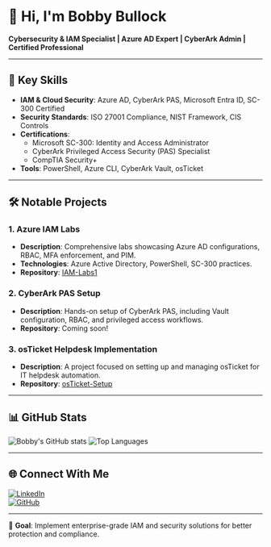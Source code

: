 # 👋 Hi, I'm Bobby Bullock  
**Cybersecurity & IAM Specialist | Azure AD Expert | CyberArk Admin | Certified Professional**

---

## 🚀 **Key Skills**
- **IAM & Cloud Security**: Azure AD, CyberArk PAS, Microsoft Entra ID, SC-300 Certified  
- **Security Standards**: ISO 27001 Compliance, NIST Framework, CIS Controls  
- **Certifications**:  
   - Microsoft SC-300: Identity and Access Administrator  
   - CyberArk Privileged Access Security (PAS) Specialist  
   - CompTIA Security+  
- **Tools**: PowerShell, Azure CLI, CyberArk Vault, osTicket

---

## 🛠️ **Notable Projects**
### 1. **Azure IAM Labs**
- **Description**: Comprehensive labs showcasing Azure AD configurations, RBAC, MFA enforcement, and PIM.
- **Technologies**: Azure Active Directory, PowerShell, SC-300 practices.  
- **Repository**: [IAM-Labs1](https://github.com/bobbyb320/IAM-labs1)

### 2. **CyberArk PAS Setup**
- **Description**: Hands-on setup of CyberArk PAS, including Vault configuration, RBAC, and privileged access workflows.
- **Repository**: Coming soon!

### 3. **osTicket Helpdesk Implementation**
- **Description**: A project focused on setting up and managing osTicket for IT helpdesk automation.  
- **Repository**: [osTicket-Setup](https://github.com/bobbyb320/osTicket)

---

## 📊 **GitHub Stats**
![Bobby's GitHub stats](https://github-readme-stats.vercel.app/api?username=bobbyb320&show_icons=true&theme=tokyonight)
![Top Languages](https://github-readme-stats.vercel.app/api/top-langs/?username=bobbyb320&layout=compact&theme=tokyonight)

---

## 🌐 **Connect With Me**
[![LinkedIn](https://img.shields.io/badge/LinkedIn-Profile-blue)](https://www.linkedin.com/in/bobby-bullock-a12553206)  
[![GitHub](https://img.shields.io/badge/GitHub-Profile-grey)](https://github.com/bobbyb320)

---

🎯 **Goal**: Implement enterprise-grade IAM and security solutions for better protection and compliance.

